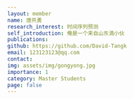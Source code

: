 ```yaml
---
layout: member
name: 唐共勇
research_interest: 时间序列预测
self_introduction: 俺是一个来自山东滴小伙
publications:
github: https://github.com/David-Tangk
email: 123123123@qq.com
contact:
img: assets/img/gongyong.jpg
importance: 1
category: Master Students
page: false
---
```



